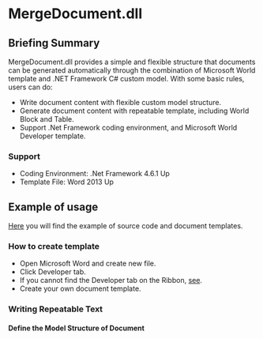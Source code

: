 # MergeDocument.dll #
## Briefing Summary ##

MergeDocument.dll provides a simple and flexible structure that documents can be generated automatically through the combination of Microsoft World template and .NET Framework C# custom model. With some basic rules, users can do:

- Write document content with flexible custom model structure.
- Generate document content with repeatable template, including World Block and Table.
- Support .Net Framework coding environment, and Microsoft World Developer template.

### Support ###
- Coding Environment: .Net Framework 4.6.1 Up
- Template File: Word 2013 Up


## Example of usage ##

[Here](http://google.com.tw "Here") you will find the example of source code and document templates.

### How to create template ###
- Open Microsoft Word and create new file.
- Click Developer tab.
- If you cannot find the Developer tab on the Ribbon, [see](https://docs.microsoft.com/en-us/visualstudio/vsto/how-to-show-the-developer-tab-on-the-ribbon "see").
- Create your own document template.

### Writing Repeatable Text ###
#### Define the Model Structure of Document ####
